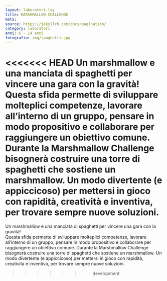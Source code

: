 ```yaml
---
layout: laboratori-lay
title: MARSHMALLOW CHALLENGE
meta:
source: https://jekyllrb.com/docs/pagination/
category: laboratori
anni: 6 - 14 anni
fotografia: img/spaghetti.jpg
---
```

<<<<<<< HEAD
Un marshmallow e una manciata di spaghetti per vincere una gara con la gravità! <br> Questa sfida permette di sviluppare molteplici competenze, lavorare all’interno di un gruppo, pensare in modo propositivo e collaborare per raggiungere un obiettivo comune. Durante la Marshmallow Challenge bisognerà costruire una torre di spaghetti che sostiene un marshmallow. Un modo divertente (e appiccicoso) per mettersi in gioco con rapidità, creatività e inventiva, per trovare sempre nuove soluzioni.
=======
Un marshmallow e una manciata di spaghetti per vincere una gara con la gravità! <br>
Questa sfida permette di sviluppare molteplici competenze, lavorare all’interno di un gruppo, pensare in modo propositivo e collaborare per raggiungere un obiettivo comune. Durante la Marshmallow Challenge bisognerà costruire una torre di spaghetti che sostiene un marshmallow. Un modo divertente (e appiccicoso) per mettersi in gioco con rapidità, creatività e inventiva, per trovare sempre nuove soluzioni.
>>>>>>> development
